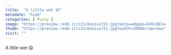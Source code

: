 ```yaml
---
title:  "A little wet 😋"
metadate: "hide"
categories: [ Pussy ]
image: "https://preview.redd.it/c2ic6unixul51.jpg?auto=webp&s=545c887acd86a7075786e32e103167aa141731da"
thumb: "https://preview.redd.it/c2ic6unixul51.jpg?width=1080&crop=smart&auto=webp&s=91dafa0c6f2e87fa72e08219504ba0f9bdf63e84"
visit: ""
---
```

A little wet 😋
